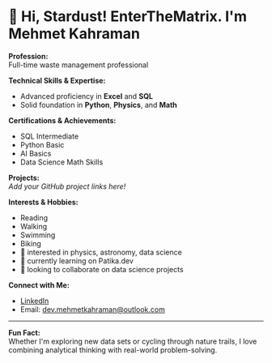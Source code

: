# 👋 Hi, Stardust! EnterTheMatrix. I'm Mehmet Kahraman

**Profession:**  
Full-time waste management professional

**Technical Skills & Expertise:**  
- Advanced proficiency in **Excel** and **SQL**
- Solid foundation in **Python**, **Physics**, and **Math**

**Certifications & Achievements:**  
- SQL Intermediate  
- Python Basic  
- AI Basics  
- Data Science Math Skills  

**Projects:**  
*Add your GitHub project links here!*

**Interests & Hobbies:**  
- Reading  
- Walking  
- Swimming  
- Biking
- 👀 interested in physics, astronomy, data science
- 🌱 currently learning on Patika.dev
- 💞️ looking to collaborate on data science projects  

**Connect with Me:**  
- [LinkedIn](https://www.linkedin.com/in/mehmet-kahraman/)
- Email: dev.mehmetkahraman@outlook.com

---

**Fun Fact:**  
Whether I'm exploring new data sets or cycling through nature trails, I love combining analytical thinking with real-world problem-solving.
